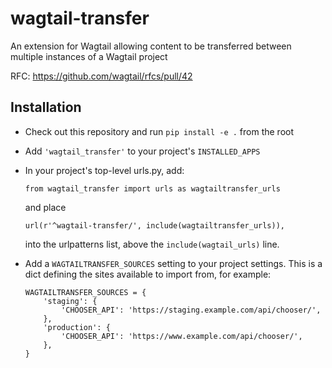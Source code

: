 # wagtail-transfer

An extension for Wagtail allowing content to be transferred between multiple instances of a Wagtail project

RFC: https://github.com/wagtail/rfcs/pull/42


## Installation

* Check out this repository and run `pip install -e .` from the root
* Add `'wagtail_transfer'` to your project's `INSTALLED_APPS`
* In your project's top-level urls.py, add:

      from wagtail_transfer import urls as wagtailtransfer_urls

  and place

      url(r'^wagtail-transfer/', include(wagtailtransfer_urls)),

  into the urlpatterns list, above the `include(wagtail_urls)` line.

* Add a `WAGTAILTRANSFER_SOURCES` setting to your project settings. This is a dict defining the sites available to import from, for example:

      WAGTAILTRANSFER_SOURCES = {
          'staging': {
              'CHOOSER_API': 'https://staging.example.com/api/chooser/',
          },
          'production': {
              'CHOOSER_API': 'https://www.example.com/api/chooser/',
          },
      }

